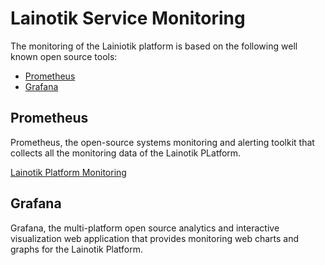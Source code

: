 # Lainotik Service Monitoring
The monitoring of the Lainiotik platform is based on the following well known open source tools:

* [Prometheus](https://prometheus.io/docs/introduction/overview/)
* [Grafana](https://https://grafana.com/oss/grafana//)

## Prometheus
Prometheus, the open-source systems monitoring and alerting toolkit that collects all the monitoring data of the Lainotik PLatform.

<a href="https://github.com/hasiberri/snippets/tree/master/k8s%20Setup/Lainotik%20Monitoring" class="tooltip-link">Lainotik Platform Monitoring</a>

## Grafana
Grafana, the multi-platform open source analytics and interactive visualization web application that provides monitoring web charts and graphs for the Lainotik Platform.